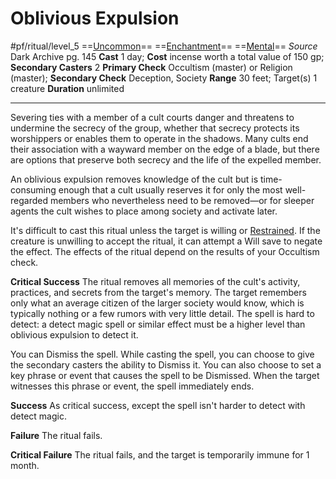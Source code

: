 # Oblivious Expulsion
#pf/ritual/level_5
==[Uncommon](../../../Traits/Uncommon.md)== ==[Enchantment](../../../Traits/Enchantment.md)== ==[Mental](../../../Traits/Mental.md)==
*Source* Dark Archive pg. 145
**Cast** 1 day; **Cost** incense worth a total value of 150 gp; **Secondary Casters** 2
**Primary Check** Occultism (master) or Religion (master); **Secondary Check** Deception, Society
**Range** 30 feet; Target(s) 1 creature
**Duration** unlimited

---
Severing ties with a member of a cult courts danger and threatens to undermine the secrecy of the group, whether that secrecy protects its worshippers or enables them to operate in the shadows. Many cults end their association with a wayward member on the edge of a blade, but there are options that preserve both secrecy and the life of the expelled member.

An oblivious expulsion removes knowledge of the cult but is time-consuming enough that a cult usually reserves it for only the most well-regarded members who nevertheless need to be removed—or for sleeper agents the cult wishes to place among society and activate later.

It's difficult to cast this ritual unless the target is willing or [Restrained](../../../Conditions/Restrained.md). If the creature is unwilling to accept the ritual, it can attempt a Will save to negate the effect. The effects of the ritual depend on the results of your Occultism check.

**Critical Success** The ritual removes all memories of the cult's activity, practices, and secrets from the target's memory. The target remembers only what an average citizen of the larger society would know, which is typically nothing or a few rumors with very little detail. The spell is hard to detect: a detect magic spell or similar effect must be a higher level than oblivious expulsion to detect it.

You can Dismiss the spell. While casting the spell, you can choose to give the secondary casters the ability to Dismiss it. You can also choose to set a key phrase or event that causes the spell to be Dismissed. When the target witnesses this phrase or event, the spell immediately ends.

**Success** As critical success, except the spell isn't harder to detect with detect magic.

**Failure** The ritual fails.

**Critical Failure** The ritual fails, and the target is temporarily immune for 1 month.